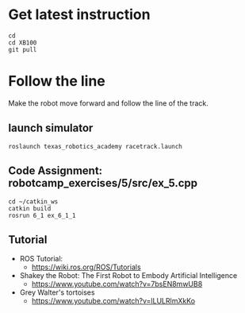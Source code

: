 # Get latest instruction 
```
cd
cd XB100
git pull
```

# Follow the line 
Make the robot move forward and follow the line of the track.


## launch simulator 
```
roslaunch texas_robotics_academy racetrack.launch
```

## Code Assignment: robotcamp_exercises/5/src/ex_5.cpp
```
cd ~/catkin_ws
catkin build
rosrun 6_1 ex_6_1_1
```

## Tutorial 
* ROS Tutorial:
  * https://wiki.ros.org/ROS/Tutorials
* Shakey the Robot: The First Robot to Embody Artificial Intelligence
  * https://www.youtube.com/watch?v=7bsEN8mwUB8
* Grey Walter's tortoises
  * https://www.youtube.com/watch?v=lLULRlmXkKo
